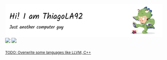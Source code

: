 <picture>
  <source media="(prefers-color-scheme: dark)" srcset="https://github.com/thiagola92/thiagola92/raw/main/github-header-image-dark.png">
  <img src="https://github.com/thiagola92/thiagola92/raw/main/github-header-image-light.png">
</picture>  

<picture>
  <source media="(prefers-color-scheme: dark)" srcset="https://github-readme-stats.vercel.app/api?username=thiagola92&show_icons=true&theme=dark&count_private=true&theme=dark">
  <img src="https://github-readme-stats.vercel.app/api?username=thiagola92&show_icons=true&theme=default&count_private=true">
</picture>  

<picture>
  <source media="(prefers-color-scheme: dark)" srcset="https://github-readme-stats.vercel.app/api/top-langs/?username=thiagola92&layout=compact&count_private=true&theme=dark">
  <img src="https://github-readme-stats.vercel.app/api/top-langs/?username=thiagola92&layout=compact&count_private=true">
</picture>  

<sub>[TODO: Overwrite some languages like LLVM, C++](https://github.com/github/linguist/blob/master/docs/overrides.md)</sub>  
